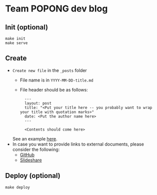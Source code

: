 # Team POPONG dev blog

## Init (optional)

    make init
    make serve

## Create

- `Create new file` in the `_posts` folder
    - File name is in `YYYY-MM-DD-title.md`
    - File header should be as follows:

            ---
            layout: post
            title: "<Put your title here -- you probably want to wrap your title with quotation marks>"
            date: <Put the author name here>
            ---

            <Contents should come here>


    See an example [here](https://raw.githubusercontent.com/teampopong/teampopong.github.io/source/_posts/2016-08-06-open-everything-3.md).
- In case you want to provide links to external documents, please consider the following:
    - [GitHub](https://github.com/teampopong/teampopong.github.io/tree/source/docs)
    - [Slideshare](https://slideshare.com/teampopong)


## Deploy (optional)

    make deploy
